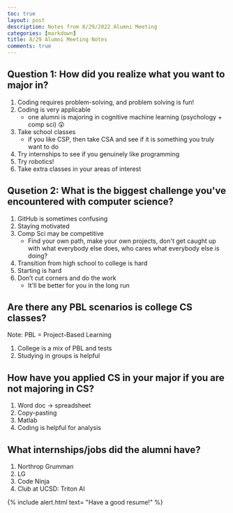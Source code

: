 ```yaml
---
toc: true
layout: post
description: Notes from 8/29/2022 Alumni Meeting
categories: [markdown]
title: 8/29 Alumni Meeting Notes
comments: true
---
```


## Question 1: How did you realize what you want to major in?

1. Coding requires problem-solving, and problem solving is fun!
2. Coding is very applicable
    - one alumni is majoring in cognitive machine learning (psychology + comp sci) 😲
3. Take school classes
    - if you like CSP, then take CSA and see if it is something you truly want to do
4. Try internships to see if you genuinely like programming
5. Try robotics!
6. Take extra classes in your areas of interest


## Qusetion 2: What is the biggest challenge you've encountered with computer science?

1. GitHub is sometimes confusing
2. Staying motivated
3. Comp Sci may be competitive
    - Find your own path, make your own projects, don't get caught up with what everybody else does, who cares what everybody else is doing?
4. Transition from high school to college is hard
5. Starting is hard
6. Don’t cut corners and do the work
    -  It'll be better for you in the long run

## Are there any PBL scenarios is college CS classes?

Note: PBL = Project-Based Learning
1. College is a mix of PBL and tests
2. Studying in groups is helpful


## How have you applied CS in your major if you are not majoring in CS?

1. Word doc → spreadsheet
2. Copy-pasting
3. Matlab
4. Coding is helpful for analysis

## What internships/jobs did the alumni have?

1. Northrop Grumman
2. LG
3. Code Ninja
4. Club at UCSD: Triton AI

{% include alert.html text= "Have a good resume!" %}
